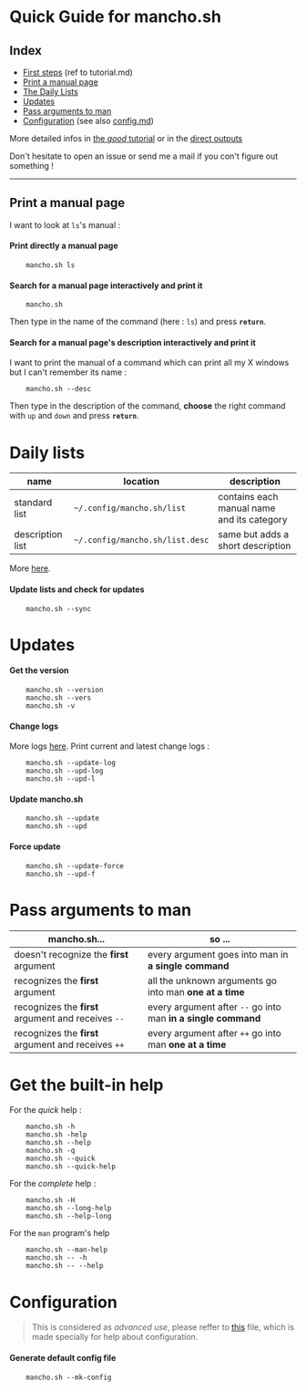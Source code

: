 # Quick Guide for mancho.sh

## Index

* [First steps](https://github.com/lapingenieur/mancho.sh/blob/master/docs/tutorial.md#first-steps) (ref to tutorial.md)
* [Print a manual page](#print-a-manual-page)
* [The Daily Lists](#daily-lists)
* [Updates](#updates)
* [Pass arguments to man](#pass-arguments-to-man)
* [Configuration](#configuration) (see also [config.md](./config.md))

More detailed infos in [the *good* tutorial](./tutorial.md) or in the [direct outputs](./output/)

Don't hesitate to open an issue or send me a mail if you con't figure out something !

---

## Print a manual page

I want to look at `ls`'s manual :

#### Print directly a manual page

        mancho.sh ls

#### Search for a manual page interactively and print it

        mancho.sh

Then type in the name of the command (here : `ls`) and press **`return`**.

#### Search for a manual page's description interactively and print it

I want to print the manual of a command which can print all my X windows but I can't remember its name :

        mancho.sh --desc

Then type in the description of the command, **choose** the right command with `up` and `down` and press **`return`**.

# Daily lists

| name             | location                        | description                                |
|------------------|---------------------------------|--------------------------------------------|
| standard list    | `~/.config/mancho.sh/list`      | contains each manual name and its category |
| description list | `~/.config/mancho.sh/list.desc` | same but adds a short description          |

More [here](./tutorial.md#daily-lists).

#### Update lists and check for updates

        mancho.sh --sync

# Updates

#### Get the version

        mancho.sh --version
        mancho.sh --vers
        mancho.sh -v

#### Change logs

More logs [here](../global_change_logs.md). Print current and latest change logs :

        mancho.sh --update-log
        mancho.sh --upd-log
        mancho.sh --upd-l

#### Update mancho.sh

        mancho.sh --update
        mancho.sh --upd

#### Force update

        mancho.sh --update-force
        mancho.sh --upd-f

# Pass arguments to man

| mancho.sh...                                        | so ...                                                        |
|-----------------------------------------------------|---------------------------------------------------------------|
| doesn't recognize the **first** argument            | every argument goes into man in **a single command**          |
| recognizes the **first** argument                   | all the unknown arguments go into man **one at a time**       |
| recognizes the **first** argument and receives `--` | every argument after `--` go into man **in a single command** |
| recognizes the **first** argument and receives `++` | every argument after `++` go into man **one at a time**       |

# Get the built-in help

For the *quick* help :

        mancho.sh -h
        mancho.sh -help
        mancho.sh --help
        mancho.sh -q
        mancho.sh --quick
        mancho.sh --quick-help

For the *complete* help :

        mancho.sh -H
        mancho.sh --long-help
        mancho.sh --help-long

For the `man` program's help

        mancho.sh --man-help
       	mancho.sh -- -h
        mancho.sh -- --help

# Configuration

> This is considered as *advanced use*, please reffer to [this](./config.md) file, which is made specially for help about configuration.

#### Generate default config file

        mancho.sh --mk-config
